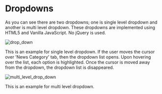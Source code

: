 # Dropdowns

As you can see there are two dropdowns; one is single level dropdown and another is multi level dropdown. These dropdowns are implemented using HTML5 and Vanilla JavaScript. No jQuery is used.

![drop_down](https://user-images.githubusercontent.com/58632626/152146610-4065b637-95ff-4499-bd3d-bef0fd125b65.png)

This is an example for single level dropdown. If the user moves the cursor over 'News Category' tab, then the dropdown list opens. Upon hovering over the list, each option is highlighted. Once the cursor is moved away from the dropdown, the dropdown list is disappeared.

![multi_level_drop_down](https://user-images.githubusercontent.com/58632626/152146822-a7b16f50-7f45-41fb-9d31-d587d23a3481.png)

This is an example for multi level dropdown.

